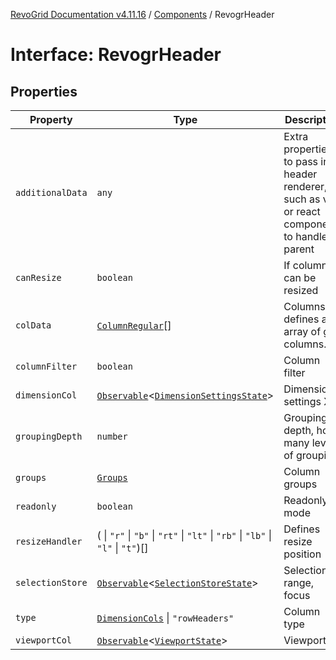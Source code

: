 [RevoGrid Documentation v4.11.16](README.md) / [Components](Namespace.Components.md) / RevogrHeader

# Interface: RevogrHeader

## Properties

| Property | Type | Description | Defined in |
| ------ | ------ | ------ | ------ |
| `additionalData` | `any` | Extra properties to pass into header renderer, such as vue or react components to handle parent | [src/components.d.ts:490](https://github.com/revolist/revogrid/blob/4a2e1c34e7e1a3d80ec42c0347cc2f82d785aa84/src/components.d.ts#L490) |
| `canResize` | `boolean` | If columns can be resized | [src/components.d.ts:494](https://github.com/revolist/revogrid/blob/4a2e1c34e7e1a3d80ec42c0347cc2f82d785aa84/src/components.d.ts#L494) |
| `colData` | [`ColumnRegular`](Interface.ColumnRegular.md)[] | Columns - defines an array of grid columns. | [src/components.d.ts:498](https://github.com/revolist/revogrid/blob/4a2e1c34e7e1a3d80ec42c0347cc2f82d785aa84/src/components.d.ts#L498) |
| `columnFilter` | `boolean` | Column filter | [src/components.d.ts:502](https://github.com/revolist/revogrid/blob/4a2e1c34e7e1a3d80ec42c0347cc2f82d785aa84/src/components.d.ts#L502) |
| `dimensionCol` | [`Observable`](TypeAlias.Observable.md)\<[`DimensionSettingsState`](Interface.DimensionSettingsState.md)\> | Dimension settings X | [src/components.d.ts:506](https://github.com/revolist/revogrid/blob/4a2e1c34e7e1a3d80ec42c0347cc2f82d785aa84/src/components.d.ts#L506) |
| `groupingDepth` | `number` | Grouping depth, how many levels of grouping | [src/components.d.ts:510](https://github.com/revolist/revogrid/blob/4a2e1c34e7e1a3d80ec42c0347cc2f82d785aa84/src/components.d.ts#L510) |
| `groups` | [`Groups`](TypeAlias.Groups.md) | Column groups | [src/components.d.ts:514](https://github.com/revolist/revogrid/blob/4a2e1c34e7e1a3d80ec42c0347cc2f82d785aa84/src/components.d.ts#L514) |
| `readonly` | `boolean` | Readonly mode | [src/components.d.ts:518](https://github.com/revolist/revogrid/blob/4a2e1c34e7e1a3d80ec42c0347cc2f82d785aa84/src/components.d.ts#L518) |
| `resizeHandler` | ( \| `"r"` \| `"b"` \| `"rt"` \| `"lt"` \| `"rb"` \| `"lb"` \| `"l"` \| `"t"`)[] | Defines resize position | [src/components.d.ts:522](https://github.com/revolist/revogrid/blob/4a2e1c34e7e1a3d80ec42c0347cc2f82d785aa84/src/components.d.ts#L522) |
| `selectionStore` | [`Observable`](TypeAlias.Observable.md)\<[`SelectionStoreState`](TypeAlias.SelectionStoreState.md)\> | Selection, range, focus | [src/components.d.ts:526](https://github.com/revolist/revogrid/blob/4a2e1c34e7e1a3d80ec42c0347cc2f82d785aa84/src/components.d.ts#L526) |
| `type` | [`DimensionCols`](TypeAlias.DimensionCols.md) \| `"rowHeaders"` | Column type | [src/components.d.ts:530](https://github.com/revolist/revogrid/blob/4a2e1c34e7e1a3d80ec42c0347cc2f82d785aa84/src/components.d.ts#L530) |
| `viewportCol` | [`Observable`](TypeAlias.Observable.md)\<[`ViewportState`](Interface.ViewportState.md)\> | Viewport X | [src/components.d.ts:534](https://github.com/revolist/revogrid/blob/4a2e1c34e7e1a3d80ec42c0347cc2f82d785aa84/src/components.d.ts#L534) |
